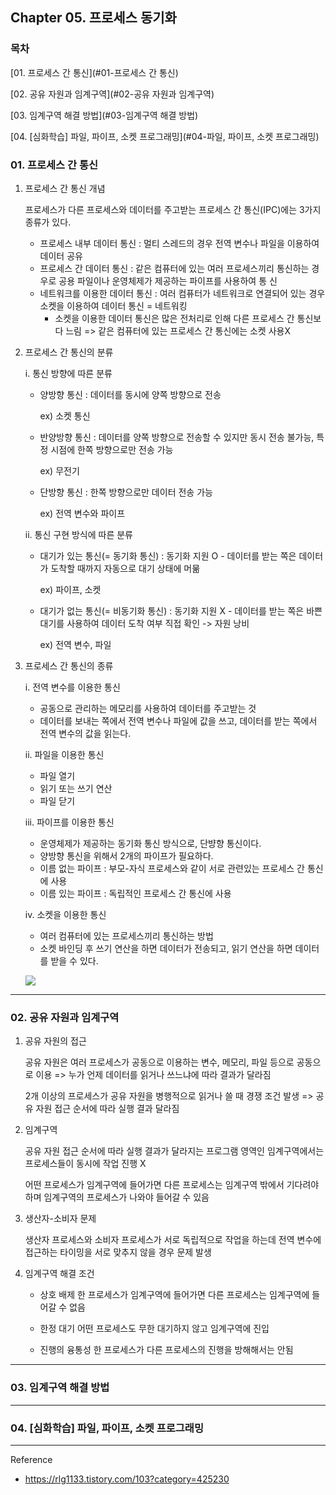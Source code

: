 ## Chapter 05. 프로세스 동기화

### 목차

[01. 프로세스 간 통신](#01-프로세스 간 통신)

[02. 공유 자원과 임계구역](#02-공유 자원과 임계구역)

[03. 임계구역 해결 방법](#03-임계구역 해결 방법)

[04. [심화학습] 파일, 파이프, 소켓 프로그래밍](#04-파일, 파이프, 소켓 프로그래밍)



### 01. 프로세스 간 통신

1. 프로세스 간 통신 개념

   프로세스가 다른 프로세스와 데이터를 주고받는 프로세스 간 통신(IPC)에는 3가지 종류가 있다.

   - 프로세스 내부 데이터 통신 : 멀티 스레드의 경우 전역 변수나 파일을 이용하여 데이터 공유
   - 프로세스 간 데이터 통신 : 같은 컴퓨터에 있는 여러 프로세스끼리 통신하는 경우로 공용 파일이나 운영체제가 제공하는 파이프를 사용하여 통 신
   - 네트워크를 이용한 데이터 통신 : 여러 컴퓨터가 네트워크로 연결되어 있는 경우 소켓을 이용하여 데이터 통신 = 네트워킹
     - 소켓을 이용한 데이터 통신은 많은 전처리로 인해 다른 프로세스 간 통신보다 느림 => 같은 컴퓨터에 있는 프로세스 간 통신에는 소켓 사용X

2. 프로세스 간 통신의 분류

   i. 통신 방향에 따른 분류

   - 양방향 통신 : 데이터를 동시에 양쪽 방향으로 전송 

     ex) 소켓 통신

   - 반양방향 통신 : 데이터를 양쪽 방향으로 전송할 수 있지만 동시 전송 불가능, 특정 시점에 한쪽 방향으로만 전송 가능

     ex) 무전기

   - 단방향 통신 : 한쪽 방향으로만 데이터 전송 가능

     ex) 전역 변수와 파이프

   ii. 통신 구현 방식에 따른 분류

   - 대기가 있는 통신(= 동기화 통신) : 동기화 지원 O - 데이터를 받는 쪽은 데이터가 도착할 때까지 자동으로 대기 상태에 머묾

     ex) 파이프, 소켓

   - 대기가 없는 통신(= 비동기화 통신) : 동기화 지원 X - 데이터를 받는 쪽은 바쁜 대기를 사용하여 데이터 도착 여부 직접 확인 -> 자원 낭비

     ex) 전역 변수, 파일

3. 프로세스 간 통신의 종류

   i. 전역 변수를 이용한 통신 
   - 공동으로 관리하는 메모리를 사용하여 데이터를 주고받는 것
   - 데이터를 보내는 쪽에서 전역 변수나 파일에 값을 쓰고, 데이터를 받는 쪽에서 전역 변수의 값을 읽는다.

   ii. 파일을 이용한 통신
   - 파일 열기 
   - 읽기 또는 쓰기 연산
   - 파일 닫기

   iii. 파이프를 이용한 통신
   - 운영체제가 제공하는 동기화 통신 방식으로, 단뱡향 통신이다.
   - 양방향 통신을 위해서 2개의 파이프가 필요하다.
   - 이름 없는 파이프 : 부모-자식 프로세스와 같이 서로 관련있는 프로세스 간 통신에 사용
   - 이름 있는 파이프 : 독립적인 프로세스 간 통신에 사용

   iv. 소켓을 이용한 통신
   - 여러 컴퓨터에 있는 프로세스끼리 통신하는 방법
   - 소켓 바인딩 후 쓰기 연산을 하면 데이터가 전송되고, 읽기 연산을 하면 데이터를 받을 수 있다.

    ![](https://images.velog.io/images/im_lily/post/09095ebb-3b09-4707-9157-7d44afe02fd3/image.png) 

------

### 02. 공유 자원과 임계구역

1. 공유 자원의 접근

   공유 자원은 여러 프로세스가 공동으로 이용하는 변수, 메모리, 파일 등으로 공동으로 이용 => 누가 언제 데이터를 읽거나 쓰느냐에 따라 결과가 달라짐

   2개 이상의 프로세스가 공유 자원을 병행적으로 읽거나 쓸 때 경쟁 조건 발생 => 공유 자원 접근 순서에 따라 실행 결과 달라짐

2. 임계구역

   공유 자원 접근 순서에 따라 실행 결과가 달라지는 프로그램 영역인 임계구역에서는 프로세스들이 동시에 작업 진행 X

   어떤 프로세스가 임계구역에 들어가면 다른 프로세스는 임계구역 밖에서 기다려야 하며 임계구역의 프로세스가 나와야 들어갈 수 있음

3. 생산자-소비자 문제

   생산자 프로세스와 소비자 프로세스가 서로 독립적으로 작업을 하는데 전역 변수에 접근하는 타이밍을 서로 맞추지 않을 경우 문제 발생

4. 임계구역 해결 조건

   - 상호 배제
   한 프로세스가 임계구역에 들어가면 다른 프로세스는 임계구역에 들어갈 수 없음

   - 한정 대기
   어떤 프로세스도 무한 대기하지 않고 임계구역에 진입

   - 진행의 융통성
   한 프로세스가 다른 프로세스의 진행을 방해해서는 안됨

------

### 03. 임계구역 해결 방법

------

### 04. [심화학습] 파일, 파이프, 소켓 프로그래밍

------

Reference

- https://rlg1133.tistory.com/103?category=425230